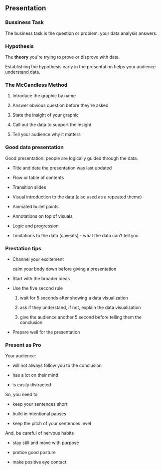 ## Presentation

### Bussiness Task

The business task is the question or problem. your data analysis answers.

### Hypothesis

The **theory** you're trying to prove or disprove with data.

Establishing the hypothesis early in the presentation helps your audience understand data.

### The McCandless Method

1. Introduce the graphic by name

2. Answer obvious question before they're asked

3. State the insight of your graphic

4. Call out the data to support the insight

5. Tell your audience why it matters

### Good data presentation

Good presentation: people are logically guided through the data.

- Title and date the presentation was last updated

- Flow or table of contents

- Transition slides

- Visual introduction to the data (also used as a repeated theme)

- Animated bullet points

- Annotations on top of visuals

- Logic and progression

- Limitations to the data (caveats) - what the data can’t tell you

### Prestation tips

- Channel your excitement

  calm your body down before giving a presentation

- Start with the broader ideas

- Use the five second rule

  1.  wait for 5 seconds after showing a data visualization

  2.  ask if they understand, if not, explain the data visualization

  3.  give the audience another 5 second before telling them the conclusion

- Prepare well for the presentation

### Present as Pro

Your audience:

- will not always follow you to the conclusion

- has a lot on their mind

- is easily distracted

So, you need to

- keep your sentences short

- build in intentional pauses

- keep the pitch of your sentences level

And, be careful of nervous habits

- stay still and move with purpose

- pratice good posture

- make positive eye contact
